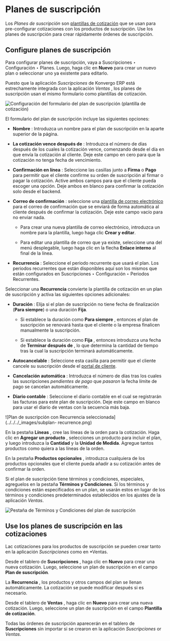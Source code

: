 # Planes de suscripción

Los _Planes de suscripción_ son [plantillas de
cotización](../sales/send_quotations/quote_template) que se usan para
pre-configurar cotizaciones con los productos de suscripción. Use los planes
de suscripción para crear rápidamente órdenes de suscripción.

## Configure planes de suscripción

Para configurar planes de suscripción, vaya a Suscripciones ‣ Configuración ‣
Planes. Luego, haga clic en **Nuevo** para crear un nuevo plan o seleccionar
uno ya existente para editarlo.

Puesto que la aplicación _Suscripciones_ de Konvergo ERP está estrechamente integrada
con la aplicación _Ventas_ , los planes de suscripción usan el mismo
formulario como plantillas de cotización.

![Configuración del formulario del plan de suscripción \(plantilla de
cotización\) ](../../../_images/subplan-quotation-template.png)

El formulario del plan de suscripción incluye las siguientes opciones:

  * **Nombre** : Introduzca un nombre para el plan de suscripción en la aparte superior de la página.

  * **La cotización vence después de** : Introduzca el número de días después de los cuales la cotización vence, comenzando desde el día en que envía la cotización al cliente. Deje este campo en cero para que la cotización no tenga fecha de vencimiento.

  * **Confirmación en línea** : Seleccione las casillas junto a **Firma** o **Pago** para permitir que el cliente confirme su orden de suscripción al firmar o pagar la cotización. Active ambos campos para que el cliente pueda escoger una opción. Deje ambos en blanco para confirmar la cotización solo desde el backend.

  * **Correo de confirmación** : seleccione una [plantilla de correo electrónico](../../general/companies/email_template) para el correo de confirmación que se enviará de forma automática al cliente después de confirmar la cotización. Deje este campo vacío para no enviar nada.

    * Para crear una nueva plantilla de correo electrónico, introduzca un nombre para la plantilla, luego haga clic **Crear y editar**.

    * Para editar una plantilla de correo que ya existe, seleccione una del menú desplegable, luego haga clic en la flecha **Enlace interno** al final de la línea.

  * **Recurrencia** : Seleccione el periodo recurrente que usará el plan. Los periodos recurrentes que están disponibles aquí son los mismos que están configurados en Suscripciones ‣ Configuración ‣ Periodos Recurrentes.

Seleccionar una **Recurrencia** convierte la plantilla de cotización en un
plan de suscripción y activa las siguientes opciones adicionales:

  * **Duración** : Elija si el plan de suscripción no tiene fecha de finalización (**Para siempre**) o una duración **Fija**.

    * Si establece la duración como **Para siempre** , entonces el plan de suscripción se renovará hasta que el cliente o la empresa finalicen manualmente la suscripción.

    * Si establece la duración como **Fija** , entonces introduzca una fecha de **Terminar después de** , lo que determina la cantidad de tiempo tras la cual la suscripción terminará automáticamente.

  * **Autocancelable** : Seleccione esta casilla para permitir que el cliente cancele su suscripción desde el [portal de cliente](../../websites/ecommerce/ecommerce_management/customer_accounts).

  * **Cancelación automática** : Introduzca el número de días tras los cuales las suscripciones _pendientes de pago_ que _pasaron_ la fecha límite de pago se cancelan automáticamente.

  * **Diario contable** : Seleccione el diario contable en el cual se registrarán las facturas para este plan de suscripción. Deje este campo en blanco para usar el diario de ventas con la secuencia más baja.

![Plan de suscripción con Recurrencia seleccionada](../../../_images/subplan-
recurrence.png)

En la pestaña **Líneas** , cree las líneas de la orden para la cotización.
Haga clic en **Agregar un producto** , selecciones un producto para incluir el
plan, y luego introduzca la **Cantidad** y la **Unidad de Medida**. Agregue
tantos productos como quiera a las líneas de la orden.

En la pestaña **Productos opcionales** , introduzca cualquiera de los
productos opcionales que el cliente pueda añadir a su cotización antes de
confirmar la orden.

Si el plan de suscripción tiene términos y condiciones, especiales, agreguelos
en la pestaña **Términos y Condiciones**. Si los términos y condiciones están
especificados en un plan, se usarán estos en lugar de los términos y
condiciones predeterminados establecidos en los ajustes de la aplicación
_Ventas_.

![Pestaña de Términos y Condiciones del plan de suscripción
](../../../_images/subplan-terms-conditions.png)

## Use los planes de suscripción en las cotizaciones

Lac cotizaciones para los productos de suscripción se pueden crear tanto en la
aplicación _Suscripciones_ como en *Ventas.

Desde el tablero de **Suscripciones** , haga clic en **Nuevo** para crear una
nueva cotización. Luego, seleccione un plan de suscripción en el campo **Plan
de suscripción**.

La **Recurrencia** , los productos y otros campos del plan se llenan
automáticamente. La cotización se puede modificar después si es necesario.

Desde el tablero de **Ventas** , haga clic en **Nuevo** para crear una nueva
cotización. Luego, seleccione un plan de suscripción en el campo **Plantilla
de cotización**.

Todas las órdenes de suscripción aparecerán en el tablero de **Suscripciones**
sin importar si se crearon en la aplicación _Suscripciones_ or _Ventas_.

